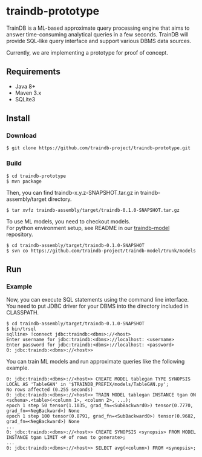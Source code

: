 # traindb-prototype

TrainDB is a ML-based approximate query processing engine that aims to answer time-consuming analytical queries in a few seconds.
TrainDB will provide SQL-like query interface and support various DBMS data sources.

Currently, we are implementing a prototype for proof of concept.

## Requirements

* Java 8+
* Maven 3.x
* SQLite3

## Install

### Download

```console
$ git clone https://github.com/traindb-project/traindb-prototype.git
```

### Build

```console
$ cd traindb-prototype
$ mvn package
```

Then, you can find traindb-x.y.z-SNAPSHOT.tar.gz in traindb-assembly/target directory.

```console
$ tar xvfz traindb-assembly/target/traindb-0.1.0-SNAPSHOT.tar.gz
```

To use ML models, you need to checkout models.\
For python environment setup, see README in our [traindb-model](https://github.com/traindb-project/traindb-model) repository.
``` console
$ cd traindb-assembly/target/traindb-0.1.0-SNAPSHOT
$ svn co https://github.com/traindb-project/traindb-model/trunk/models
```

## Run

### Example

Now, you can execute SQL statements using the command line interface.\
You need to put JDBC driver for your DBMS into the directory included in CLASSPATH.

```console
$ cd traindb-assembly/target/traindb-0.1.0-SNAPSHOT
$ bin/trsql
sqlline> !connect jdbc:traindb:<dbms>://<host>
Enter username for jdbc:traindb:<dbms>://localhost: <username> 
Enter password for jdbc:traindb:<dbms>://localhost: <password>
0: jdbc:traindb:<dbms>://<host>>
```

You can train ML models and run approximate queries like the following example.
```
0: jdbc:traindb:<dbms>://<host>> CREATE MODEL tablegan TYPE SYNOPSIS LOCAL AS 'TableGAN' in '$TRAINDB_PREFIX/models/TableGAN.py';
No rows affected (0.255 seconds)
0: jdbc:traindb:<dbms>://<host>> TRAIN MODEL tablegan INSTANCE tgan ON <schema>.<table>(<column 1>, <column 2>, ...);
epoch 1 step 50 tensor(1.1035, grad_fn=<SubBackward0>) tensor(0.7770, grad_fn=<NegBackward>) None
epoch 1 step 100 tensor(0.8791, grad_fn=<SubBackward0>) tensor(0.9682, grad_fn=<NegBackward>) None
...
0: jdbc:traindb:<dbms>://<host>> CREATE SYNOPSIS <synopsis> FROM MODEL INSTANCE tgan LIMIT <# of rows to generate>;
...
0: jdbc:traindb:<dbms>://<host>> SELECT avg(<column>) FROM <synopsis>;
```

